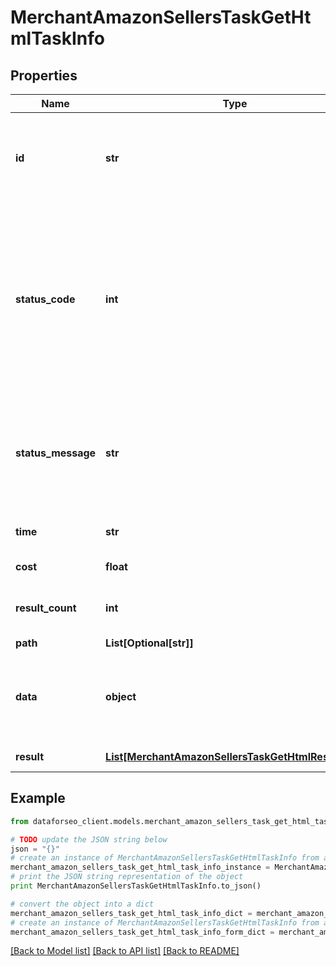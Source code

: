 # MerchantAmazonSellersTaskGetHtmlTaskInfo


## Properties

Name | Type | Description | Notes
------------ | ------------- | ------------- | -------------
**id** | **str** | task identifier unique task identifier in our system in the UUID format | [optional] 
**status_code** | **int** | status code of the task generated by DataForSEO, can be within the following range: 10000-60000 you can find the full list of the response codes here | [optional] 
**status_message** | **str** | informational message of the task you can find the full list of general informational messages here | [optional] 
**time** | **str** | execution time, seconds | [optional] 
**cost** | **float** | total tasks cost, USD | [optional] 
**result_count** | **int** | number of elements in the result array | [optional] 
**path** | **List[Optional[str]]** | URL path | [optional] 
**data** | **object** | contains the same parameters that you specified in the POST request | [optional] 
**result** | [**List[MerchantAmazonSellersTaskGetHtmlResultInfo]**](MerchantAmazonSellersTaskGetHtmlResultInfo.md) | array of results | [optional] 

## Example

```python
from dataforseo_client.models.merchant_amazon_sellers_task_get_html_task_info import MerchantAmazonSellersTaskGetHtmlTaskInfo

# TODO update the JSON string below
json = "{}"
# create an instance of MerchantAmazonSellersTaskGetHtmlTaskInfo from a JSON string
merchant_amazon_sellers_task_get_html_task_info_instance = MerchantAmazonSellersTaskGetHtmlTaskInfo.from_json(json)
# print the JSON string representation of the object
print MerchantAmazonSellersTaskGetHtmlTaskInfo.to_json()

# convert the object into a dict
merchant_amazon_sellers_task_get_html_task_info_dict = merchant_amazon_sellers_task_get_html_task_info_instance.to_dict()
# create an instance of MerchantAmazonSellersTaskGetHtmlTaskInfo from a dict
merchant_amazon_sellers_task_get_html_task_info_form_dict = merchant_amazon_sellers_task_get_html_task_info.from_dict(merchant_amazon_sellers_task_get_html_task_info_dict)
```
[[Back to Model list]](../README.md#documentation-for-models) [[Back to API list]](../README.md#documentation-for-api-endpoints) [[Back to README]](../README.md)


